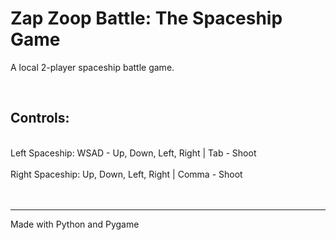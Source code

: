 # Zap Zoop Battle: The Spaceship Game

A local 2-player spaceship battle game.

<br>
<h2><b>Controls:</b><br></h2>
<BR>
Left Spaceship: WSAD - Up, Down, Left, Right | Tab - Shoot
<BR><BR>
Right Spaceship: Up, Down, Left, Right | Comma - Shoot
<br><br><br>
<hr>
Made with Python and Pygame
